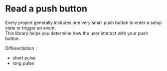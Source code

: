 # Read a push button

Every project generally includes one very small push button to enter a setup state or trigger an event.  
This library helps you determine how the user interact with your push button.

Differentiation :
- short pulse
- long pulse

